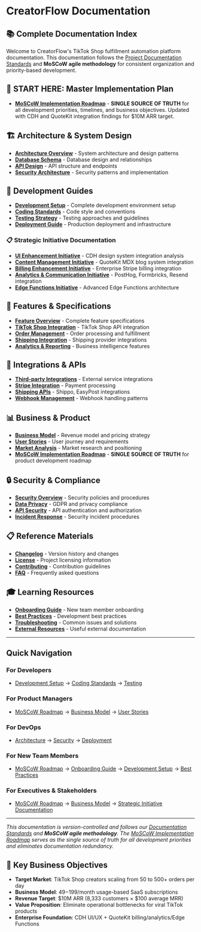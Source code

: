 # CreatorFlow Documentation

## 📚 Complete Documentation Index

Welcome to CreatorFlow's TikTok Shop fulfillment automation platform documentation. This documentation follows the [Project Documentation Standards](development/documentation-standards/DOCUMENTATION_STANDARDS.md) and **MoSCoW agile methodology** for consistent organization and priority-based development.

## 🎯 **START HERE: Master Implementation Plan**

- **[MoSCoW Implementation Roadmap](development/moscow-methodology/02-implementation/I001-DRAFT-roadmap.md)** - **SINGLE SOURCE OF TRUTH** for all development priorities, timelines, and business objectives. Updated with CDH and QuoteKit integration findings for $10M ARR target.

## 🏗️ Architecture & System Design

- **[Architecture Overview](architecture/README.md)** - System architecture and design patterns
- **[Database Schema](architecture/database/README.md)** - Database design and relationships
- **[API Design](architecture/api/README.md)** - API structure and endpoints
- **[Security Architecture](architecture/security/README.md)** - Security patterns and implementation

## 🚀 Development Guides

- **[Development Setup](development/README.md)** - Complete development environment setup
- **[Coding Standards](development/coding-standards/README.md)** - Code style and conventions
- **[Testing Strategy](development/testing/README.md)** - Testing approaches and guidelines
- **[Deployment Guide](deployment/README.md)** - Production deployment and infrastructure

### 📋 Strategic Initiative Documentation
- **[UI Enhancement Initiative](development/ui-enhancement-initiative/00-planning/P001-cdh-design-system-investigation.md)** - CDH design system integration analysis
- **[Content Management Initiative](development/content-management-initiative/00-planning/P001-quotekit-mdx-blog-investigation.md)** - QuoteKit MDX blog system integration
- **[Billing Enhancement Initiative](development/billing-enhancement-initiative/00-planning/P001-quotekit-stripe-integration-investigation.md)** - Enterprise Stripe billing integration
- **[Analytics & Communication Initiative](development/analytics-communication-initiative/00-planning/P001-quotekit-analytics-communication-investigation.md)** - PostHog, Formbricks, Resend integration
- **[Edge Functions Initiative](development/edge-functions-initiative/00-planning/P001-quotekit-edge-functions-investigation.md)** - Advanced Edge Functions architecture

## 🎯 Features & Specifications

- **[Feature Overview](features/README.md)** - Complete feature specifications
- **[TikTok Shop Integration](features/tiktok-shop/README.md)** - TikTok Shop API integration
- **[Order Management](features/order-management/README.md)** - Order processing and fulfillment
- **[Shipping Integration](features/shipping/README.md)** - Shipping provider integrations
- **[Analytics & Reporting](features/analytics/README.md)** - Business intelligence features

## 🔧 Integrations & APIs

- **[Third-party Integrations](integrations/README.md)** - External service integrations
- **[Stripe Integration](integrations/stripe/README.md)** - Payment processing
- **[Shipping APIs](integrations/shipping/README.md)** - Shippo, EasyPost integrations
- **[Webhook Management](integrations/webhooks/README.md)** - Webhook handling patterns

## 📊 Business & Product

- **[Business Model](business/README.md)** - Revenue model and pricing strategy
- **[User Stories](business/user-stories/README.md)** - User journey and requirements
- **[Market Analysis](business/market/README.md)** - Market research and positioning
- **[MoSCoW Implementation Roadmap](development/moscow-methodology/02-implementation/I001-DRAFT-roadmap.md)** - **SINGLE SOURCE OF TRUTH** for product development roadmap

## 🔒 Security & Compliance

- **[Security Overview](security/README.md)** - Security policies and procedures
- **[Data Privacy](security/privacy/README.md)** - GDPR and privacy compliance
- **[API Security](security/api/README.md)** - API authentication and authorization
- **[Incident Response](security/incident-response/README.md)** - Security incident procedures

## 📋 Reference Materials

- **[Changelog](reference/CHANGELOG.md)** - Version history and changes
- **[License](reference/LICENSE.md)** - Project licensing information
- **[Contributing](reference/CONTRIBUTING.md)** - Contribution guidelines
- **[FAQ](reference/FAQ.md)** - Frequently asked questions

## 🎓 Learning Resources

- **[Onboarding Guide](learning/onboarding/README.md)** - New team member onboarding
- **[Best Practices](learning/best-practices/README.md)** - Development best practices
- **[Troubleshooting](learning/troubleshooting/README.md)** - Common issues and solutions
- **[External Resources](learning/resources/README.md)** - Useful external documentation

---

## Quick Navigation

### For Developers
- [Development Setup](development/README.md) → [Coding Standards](development/coding-standards/README.md) → [Testing](development/testing/README.md)

### For Product Managers
- [MoSCoW Roadmap](development/moscow-methodology/02-implementation/I001-DRAFT-roadmap.md) → [Business Model](business/README.md) → [User Stories](business/user-stories/README.md)

### For DevOps
- [Architecture](architecture/README.md) → [Security](security/README.md) → [Deployment](deployment/README.md)

### For New Team Members
- [MoSCoW Roadmap](development/moscow-methodology/02-implementation/I001-DRAFT-roadmap.md) → [Onboarding Guide](learning/onboarding/README.md) → [Development Setup](development/README.md) → [Best Practices](learning/best-practices/README.md)

### For Executives & Stakeholders
- [MoSCoW Roadmap](development/moscow-methodology/02-implementation/I001-DRAFT-roadmap.md) → [Business Model](business/README.md) → [Strategic Initiative Documentation](#-strategic-initiative-documentation)

---

*This documentation is version-controlled and follows our [Documentation Standards](development/documentation-standards/DOCUMENTATION_STANDARDS.md) and **MoSCoW agile methodology**. The [MoSCoW Implementation Roadmap](development/moscow-methodology/02-implementation/I001-DRAFT-roadmap.md) serves as the single source of truth for all development priorities and eliminates documentation redundancy.*

## 🚀 **Key Business Objectives**

- **Target Market**: TikTok Shop creators scaling from 50 to 500+ orders per day
- **Business Model**: $49-$199/month usage-based SaaS subscriptions
- **Revenue Target**: $10M ARR (8,333 customers × $100 average MRR)
- **Value Proposition**: Eliminate operational bottlenecks for viral TikTok products
- **Enterprise Foundation**: CDH UI/UX + QuoteKit billing/analytics/Edge Functions

